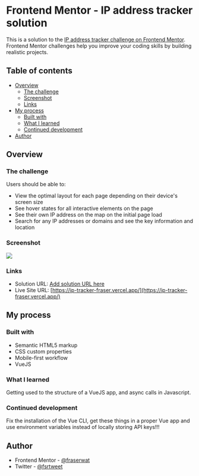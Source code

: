 # Frontend Mentor - IP address tracker solution

This is a solution to the [IP address tracker challenge on Frontend Mentor](https://www.frontendmentor.io/challenges/ip-address-tracker-I8-0yYAH0). Frontend Mentor challenges help you improve your coding skills by building realistic projects.

## Table of contents

- [Overview](#overview)
  - [The challenge](#the-challenge)
  - [Screenshot](#screenshot)
  - [Links](#links)
- [My process](#my-process)
  - [Built with](#built-with)
  - [What I learned](#what-i-learned)
  - [Continued development](#continued-development)
- [Author](#author)

## Overview

### The challenge

Users should be able to:

- View the optimal layout for each page depending on their device's screen size
- See hover states for all interactive elements on the page
- See their own IP address on the map on the initial page load
- Search for any IP addresses or domains and see the key information and location

### Screenshot

![](images/screenshot.jpg)

### Links

- Solution URL: [Add solution URL here](https://your-solution-url.com)
- Live Site URL: [https://ip-tracker-fraser.vercel.app/](https://ip-tracker-fraser.vercel.app/)

## My process

### Built with

- Semantic HTML5 markup
- CSS custom properties
- Mobile-first workflow
- VueJS

### What I learned

Getting used to the structure of a VueJS app, and async calls in Javascript.

### Continued development

Fix the installation of the Vue CLI, get these things in a proper Vue app and use environment variables instead of locally storing API keys!!!

## Author

- Frontend Mentor - [@fraserwat](https://www.frontendmentor.io/profile/fraserwat)
- Twitter - [@fsrtweet](https://www.twitter.com/fsrtweet)
